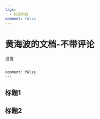 ```yaml
---
tags:
  - 标签内容
comment: false
---
```


# 黄海波的文档-不带评论

设置
```
---
comment: false
---
```

## 标题1

## 标题2
